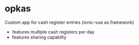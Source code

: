 # opkas
Custom app for cash register entries (ionic-vue as framework)
- features multiple cash registers per day
- features sharing capabilty
